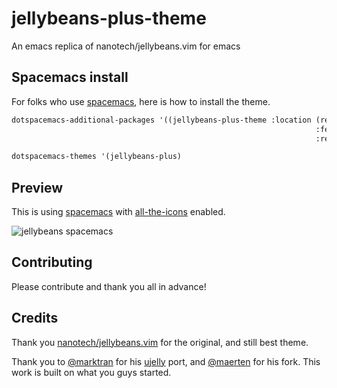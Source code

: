 # jellybeans-plus-theme
An emacs replica of nanotech/jellybeans.vim for emacs


## Spacemacs install

For folks who use [spacemacs](http://spacemacs.org), here is how to install the theme.

```lisp
dotspacemacs-additional-packages '((jellybeans-plus-theme :location (recipe
                                                                    :fetcher github
                                                                    :repo "jsmestad/jellybeans-plus-theme")))
```

```lisp
dotspacemacs-themes '(jellybeans-plus)
```

## Preview

This is using [spacemacs]() with [all-the-icons]() enabled.

![jellybeans spacemacs](https://github.com/jsmestad/jellybeans-plus-theme/raw/master/screenshot.png)

## Contributing

Please contribute and thank you all in advance!

## Credits

Thank you [nanotech/jellybeans.vim](https://github.com/nanotech/jellybeans.vim) for the original, and still best theme.

Thank you to [@marktran](https://github.com/marktran) for his [ujelly](https://github.com/marktran/color-theme-ujelly) port, and [@maerten](https://github.com/maerten) for his fork. This work is built on what you guys started.
